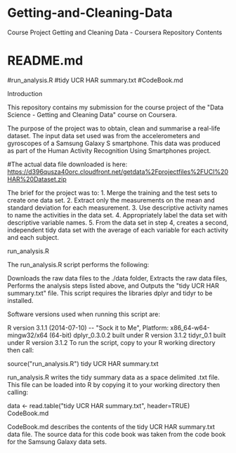 # Getting-and-Cleaning-Data
Course Project
Getting and Cleaning Data - Coursera
Repository Contents

#  README.md
#run_analysis.R
#tidy UCR HAR summary.txt
#CodeBook.md

Introduction

This repository contains my submission for the course project of the "Data Science - Getting and Cleaning Data" course on Coursera.

The purpose of the project was to obtain, clean and summarise a real-life dataset. The input data set used was from the accelerometers and gyroscopes of a Samsung Galaxy S smartphone. This data was produced as part of the Human Activity Recognition Using Smartphones project.

#The actual data file downloaded is here: https://d396qusza40orc.cloudfront.net/getdata%2Fprojectfiles%2FUCI%20HAR%20Dataset.zip

The brief for the project was to: 1. Merge the training and the test sets to create one data set. 2. Extract only the measurements on the mean and standard deviation for each measurement. 3. Use descriptive activity names to name the activities in the data set. 4. Appropriately label the data set with descriptive variable names. 5. From the data set in step 4, creates a second, independent tidy data set with the average of each variable for each activity and each subject.

run_analysis.R

The run_analysis.R script performs the following:

Downloads the raw data files to the ./data folder,
Extracts the raw data files,
Performs the analysis steps listed above, and
Outputs the "tidy UCR HAR summary.txt" file.
This script requires the libraries dplyr and tidyr to be installed.

Software versions used when running this script are:

R version 3.1.1 (2014-07-10) -- "Sock it to Me", Platform: x86_64-w64-mingw32/x64 (64-bit)
dplyr_0.3.0.2 built under R version 3.1.2
tidyr_0.1 built under R version 3.1.2
To run the script, copy to your R working directory then call:

source("run_analysis.R")
tidy UCR HAR summary.txt

run_analysis.R writes the tidy summary data as a space delimited .txt file. This file can be loaded into R by copying it to your working directory then calling:

data <- read.table("tidy UCR HAR summary.txt", header=TRUE)
CodeBook.md

CodeBook.md describes the contents of the tidy UCR HAR summary.txt data file. The source data for this code book was taken from the code book for the Samsung Galaxy data sets.
